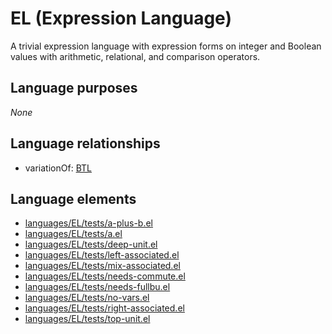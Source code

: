 # EL (Expression Language)
A trivial expression language with expression forms on integer and Boolean values with arithmetic, relational, and comparison operators.
## Language purposes
_None_
## Language relationships
* variationOf: [BTL](http://softlang.github.io/yas/languages/btl.html)

## Language elements
* [languages/EL/tests/a-plus-b.el](https://github.com/softlang/yas/blob/master/languages/EL/tests/a-plus-b.el)
* [languages/EL/tests/a.el](https://github.com/softlang/yas/blob/master/languages/EL/tests/a.el)
* [languages/EL/tests/deep-unit.el](https://github.com/softlang/yas/blob/master/languages/EL/tests/deep-unit.el)
* [languages/EL/tests/left-associated.el](https://github.com/softlang/yas/blob/master/languages/EL/tests/left-associated.el)
* [languages/EL/tests/mix-associated.el](https://github.com/softlang/yas/blob/master/languages/EL/tests/mix-associated.el)
* [languages/EL/tests/needs-commute.el](https://github.com/softlang/yas/blob/master/languages/EL/tests/needs-commute.el)
* [languages/EL/tests/needs-fullbu.el](https://github.com/softlang/yas/blob/master/languages/EL/tests/needs-fullbu.el)
* [languages/EL/tests/no-vars.el](https://github.com/softlang/yas/blob/master/languages/EL/tests/no-vars.el)
* [languages/EL/tests/right-associated.el](https://github.com/softlang/yas/blob/master/languages/EL/tests/right-associated.el)
* [languages/EL/tests/top-unit.el](https://github.com/softlang/yas/blob/master/languages/EL/tests/top-unit.el)
